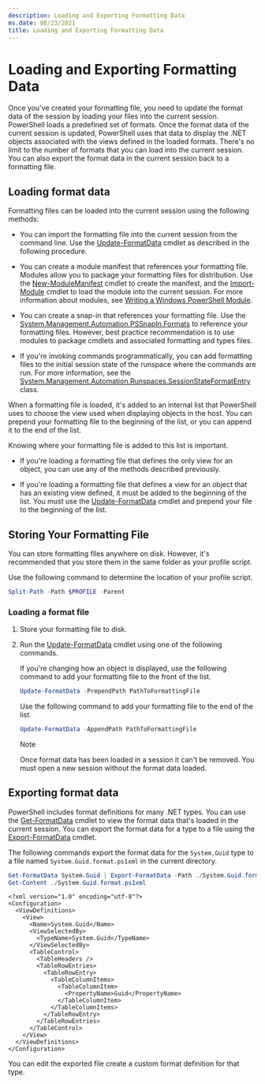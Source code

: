 ```yaml
---
description: Loading and Exporting Formatting Data
ms.date: 08/23/2021
title: Loading and Exporting Formatting Data
---
```

# Loading and Exporting Formatting Data

Once you've created your formatting file, you need to update the format data of the session by
loading your files into the current session. PowerShell loads a predefined set of formats. Once the
format data of the current session is updated, PowerShell uses that data to display the .NET objects
associated with the views defined in the loaded formats. There's no limit to the number of formats
that you can load into the current session. You can also export the format data in the current
session back to a formatting file.

## Loading format data

Formatting files can be loaded into the current session using the following methods:

- You can import the formatting file into the current session from the command line. Use the
  [Update-FormatData][06] cmdlet as described in the following procedure.

- You can create a module manifest that references your formatting file. Modules allow you to
  package your formatting files for distribution. Use the [New-ModuleManifest][03] cmdlet to create
  the manifest, and the [Import-Module][02] cmdlet to load the module into the current session. For
  more information about modules, see [Writing a Windows PowerShell Module][01].

- You can create a snap-in that references your formatting file. Use the
  [System.Management.Automation.PSSnapIn.Formats][07] to reference your formatting files. However,
  best practice recommendation is to use modules to package cmdlets and associated formatting and
  types files.

- If you're invoking commands programmatically, you can add formatting files to the initial session
  state of the runspace where the commands are run. For more information, see the
  [System.Management.Automation.Runspaces.SessionStateFormatEntry][08] class.

When a formatting file is loaded, it's added to an internal list that PowerShell uses to choose the
view used when displaying objects in the host. You can prepend your formatting file to the beginning
of the list, or you can append it to the end of the list.

Knowing where your formatting file is added to this list is important.

- If you're loading a formatting file that defines the only view for an object, you can use any of
  the methods described previously.

- If you're loading a formatting file that defines a view for an object that has an existing view
  defined, it must be added to the beginning of the list. You must use the [Update-FormatData][06]
  cmdlet and prepend your file to the beginning of the list.

## Storing Your Formatting File

You can store formatting files anywhere on disk. However, it's recommended that you store them in
the same folder as your profile script.

Use the following command to determine the location of your profile script.

```powershell
Split-Path -Path $PROFILE -Parent
```

### Loading a format file

1. Store your formatting file to disk.

1. Run the [Update-FormatData][06] cmdlet using one of the following commands.

   If you're changing how an object is displayed, use the following command to add your formatting
   file to the front of the list.

   ```powershell
   Update-FormatData -PrependPath PathToFormattingFile
   ```

   Use the following command to add your formatting file to the end of the list.

   ```powershell
   Update-FormatData -AppendPath PathToFormattingFile
   ```

   > [!NOTE]
   > Once format data has been loaded in a session it can't be removed. You must open a new session
   > without the format data loaded.

## Exporting format data

PowerShell includes format definitions for many .NET types. You can use the [Get-FormatData][05]
cmdlet to view the format data that's loaded in the current session. You can export the format data
for a type to a file using the [Export-FormatData][04] cmdlet.

The following commands export the format data for the `System.Guid` type to a file named
`System.Guid.format.ps1xml` in the current directory.

```powershell
Get-FormatData System.Guid | Export-FormatData -Path ./System.Guid.format.ps1xml
Get-Content ./System.Guid.format.ps1xml
```

```Output
<?xml version="1.0" encoding="utf-8"?>
<Configuration>
  <ViewDefinitions>
    <View>
      <Name>System.Guid</Name>
      <ViewSelectedBy>
        <TypeName>System.Guid</TypeName>
      </ViewSelectedBy>
      <TableControl>
        <TableHeaders />
        <TableRowEntries>
          <TableRowEntry>
            <TableColumnItems>
              <TableColumnItem>
                <PropertyName>Guid</PropertyName>
              </TableColumnItem>
            </TableColumnItems>
          </TableRowEntry>
        </TableRowEntries>
      </TableControl>
    </View>
  </ViewDefinitions>
</Configuration>
```

You can edit the exported file create a custom format definition for that type.

<!-- link references -->
[01]: ../module/writing-a-windows-powershell-module.md
[02]: xref:Microsoft.PowerShell.Core.Import-Module
[03]: xref:Microsoft.PowerShell.Core.New-ModuleManifest
[04]: xref:Microsoft.PowerShell.Utility.Export-FormatData
[05]: xref:Microsoft.PowerShell.Utility.Get-FormatData
[06]: xref:Microsoft.PowerShell.Utility.Update-FormatData
[07]: xref:System.Management.Automation.PSSnapIn.Formats
[08]: xref:System.Management.Automation.Runspaces.SessionStateFormatEntry
